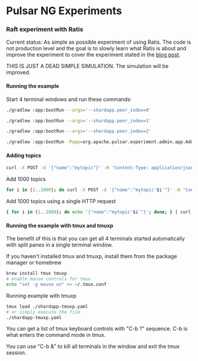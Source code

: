 # Pulsar NG Experiments


### Raft experiment with Ratis

Current status: As simple as possible experiment of using Ratis. The code is not production level and the goal is to slowly learn what Ratis is about and improve the experiment to cover the experiment stated in the [blog post](https://codingthestreams.com/pulsar/2022/10/24/rearchitecting-pulsar-part-2.html#experimenting-with-apache-ratis-and-the-sharding-model).

THIS IS JUST A DEAD SIMPLE SIMULATION. The simulation will be improved.


#### Running the example

Start 4 terminal windows and run these commands:

```bash
./gradlew :app:bootRun --args='--shardapp.peer_index=0'
```

```bash
./gradlew :app:bootRun --args='--shardapp.peer_index=1'
```

```bash
./gradlew :app:bootRun --args='--shardapp.peer_index=2'
```

```bash
./gradlew :app:bootRun -Papp=org.apache.pulsar.experiment.admin.app.AdminApp --args='--server.port=8080'
```

#### Adding topics

```bash
curl -X POST -d '{"name":"mytopic"}' -H 'Content-Type: application/json' http://localhost:8080/topics
```

Add 1000 topics
```bash
for i in {1..1000}; do curl -X POST -d '{"name":"mytopic'$i'"}' -H 'Content-Type: application/json' http://localhost:8080/topics; done
```

Add 1000 topics using a single HTTP request
```bash
{ for i in {1..1000}; do echo '{"name":"mytopic'$i'"}'; done; } | curl -X POST -T - -H 'Content-Type: application/x-ndjson' http://localhost:8080/topics
```

#### Running the example with tmux and tmuxp

The benefit of this is that you can get all 4 terminals started automatically with split panes in a single terminal window. 

If you haven't installed tmux and tmuxp, install them from the package manager or homebrew
```bash
brew install tmux tmuxp
# enable mouse controls for tmux
echo "set -g mouse on" >> ~/.tmux.conf
```

Running example with tmuxp
```bash
tmux load ./shardapp-tmuxp.yaml
# or simply execute the file
./shardapp-tmuxp.yaml
```

You can get a list of tmux keyboard controls with "C-b ?" sequence. C-b is what enters the command mode in tmux.

You can use "C-b &" to kill all terminals in the window and exit the tmux session.